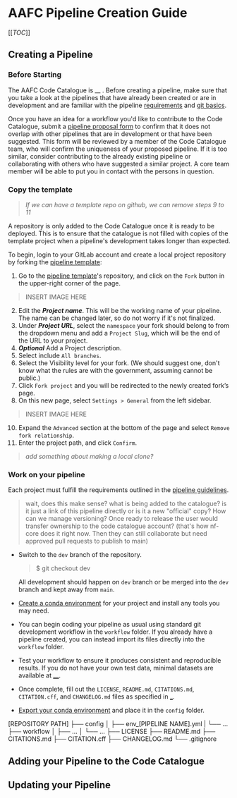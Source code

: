 # AAFC Pipeline Creation Guide
[[_TOC_]] 



## Creating a Pipeline
### Before Starting
The AAFC Code Catalogue is __ . Before creating a pipeline, make sure that you take a look at the pipelines that have already been created or are in development and are familiar with the pipeline [requirements](pipeline_guidelines.md) and [git basics](LINK).  

Once you have an idea for a workflow you'd like to contribute to the Code Catalogue, submit a [pipeline proposal form](LINK) to confirm that it does not overlap with other pipelines that are in development or that have been suggested. This form will be reviewed by a member of the Code Catalogue team, who will confirm the uniqueness of your proposed pipeline. If it is too similar, consider contributing to the already existing pipeline or collaborating with others who have suggested a similar project. A core team member will be able to put you in contact with the persons in question.  

### Copy the template
>*If we can have a template repo on github, we can remove steps 9 to 11*

A repository is only added to the Code Catalogue once it is ready to be deployed. This is to ensure that the catalogue is not filled with copies of the template project when a pipeline's development takes longer than expected. 

To begin, login to your GitLab account and create a local project repository by forking the [pipeline template](LINK):  

1. Go to the [pipeline template](LINK)'s repository, and click on the `Fork` button in the upper-right corner of the page.  
> INSERT IMAGE HERE
2. Edit the ***Project name***. This will be the working name of your pipeline. The name can be changed later, so do not worry if it's not finalized.
3. Under ***Project URL***, select the `namespace` your fork should belong to from the dropdown menu and add a `Project Slug`, which will be the end of the URL to your project.
4. ***Optional*** Add a Project description.
6. Select include `All branches`.
7. Select the Visibility level for your fork. (We should suggest one, don't know what the rules are with the government, assuming cannot be public.)
8. Click `Fork project` and you will be redirected to the newly created fork’s page.
9. On this new page, select `Settings > General` from the left sidebar.
> INSERT IMAGE HERE
10. Expand the `Advanced` section at the bottom of the page and select `Remove fork relationship`.
11. Enter the project path, and click `Confirm`.

> *add something about making a local clone?*

### Work on your pipeline  
Each project must fulfill the requirements outlined in the [pipeline guidelines](pipeline_guidelines.md).

> wait, does this make sense? what is being added to the catalogue? is it just a link of this pipeline directly or is it a new "official" copy? How can we manage versioning? Once ready to release the user would transfer ownership to the code catalogue account? (that's how nf-core does it right now. Then they can still collaborate but need approved pull requests to publish to main)

- Switch to the `dev` branch of the repository. 
    > $ git checkout dev  

    All development should happen on `dev` branch or be merged into the `dev` branch and kept away from `main`. 
- [Create a conda environment](LINK) for your project and install any tools you may need.
- You can begin coding your pipeline as usual using standard git development workflow in the `workflow` folder. If you already have a pipeline created, you can instead import its files directly into the `workflow` folder.  
- Test your workflow to ensure it produces consistent and reproducible results. If you do not have your own test data, minimal datasets are available at [__](LINK).  
- Once complete, fill out the `LICENSE`, `README.md`, `CITATIONS.md`, `CITATION.cff`, and `CHANGELOG.md` files as specified in [_](LINK).
- [Export your conda environment](LINK) and place it in the `config` folder.

[REPOSITORY PATH]
    ├── config
    │   ├── env_[PIPELINE NAME].yml
    |   └── ...
    ├── workflow
    │   ├── ...
    │   └── ...
    ├── LICENSE
    ├── README.md
    ├── CITATIONS.md
    ├── CITATION.cff
    ├── CHANGELOG.md
    └── .gitignore

    


## Adding your Pipeline to the Code Catalogue

## Updating your Pipeline